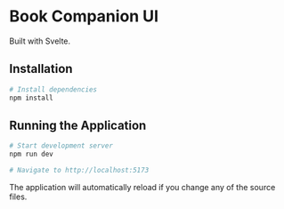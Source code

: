 # Book Companion UI

Built with Svelte.

## Installation

```bash
# Install dependencies
npm install
```

## Running the Application

```bash
# Start development server
npm run dev

# Navigate to http://localhost:5173
```

The application will automatically reload if you change any of the source files.
